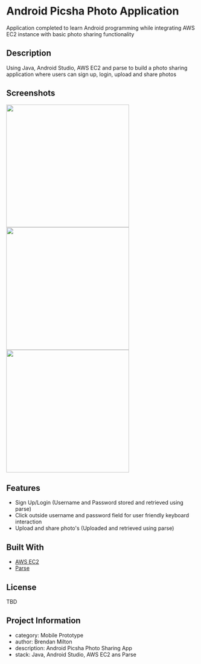 # Android Picsha Photo Application
Application completed to learn Android programming while integrating AWS EC2 instance with basic photo sharing functionality

## Description
Using Java, Android Studio, AWS EC2 and parse to build a photo sharing application where users can sign up, login, upload and share photos

## Screenshots

<img src="/titlepage.png"  width="325" /> <img src="/ml.png"  width="325" /> <img src="/ar.png"  width="325" /> 

## Features

* Sign Up/Login (Username and Password stored and retrieved using parse)
* Click outside username and password field for user friendly keyboard interaction
* Upload and share photo's (Uploaded and retrieved using parse)

## Built With

* [AWS EC2](https://aws.amazon.com/ec2/)
* [Parse](https://parseplatform.org/)

## License
TBD

## Project Information
- category: Mobile Prototype
- author: Brendan Milton
- description:  Android Picsha Photo Sharing App
- stack: Java, Android Studio, AWS EC2 ans Parse
